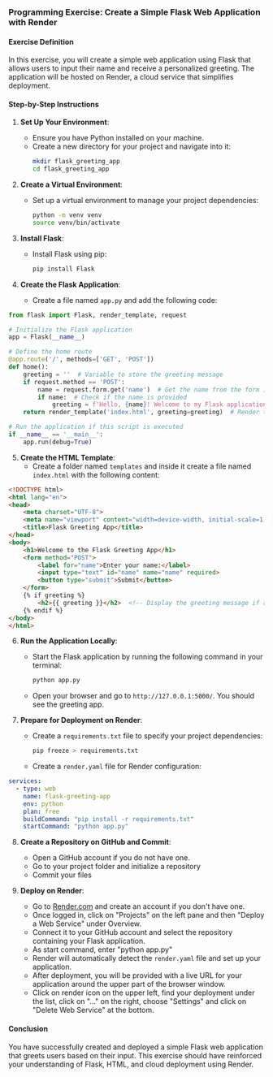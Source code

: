 ### Programming Exercise: Create a Simple Flask Web Application with Render

#### Exercise Definition
In this exercise, you will create a simple web application using Flask that allows users to input their name and receive a personalized greeting. The application will be hosted on Render, a cloud service that simplifies deployment.

#### Step-by-Step Instructions

1. **Set Up Your Environment**:
   - Ensure you have Python installed on your machine. 
   - Create a new directory for your project and navigate into it:
     ```bash
     mkdir flask_greeting_app
     cd flask_greeting_app
     ```

2. **Create a Virtual Environment**:
   - Set up a virtual environment to manage your project dependencies:
     ```bash
     python -m venv venv
     source venv/bin/activate  
     ```

3. **Install Flask**:
   - Install Flask using pip:
     ```bash
     pip install Flask
     ```

4. **Create the Flask Application**:
   - Create a file named `app.py` and add the following code:

```python
from flask import Flask, render_template, request

# Initialize the Flask application
app = Flask(__name__)

# Define the home route
@app.route('/', methods=['GET', 'POST'])
def home():
    greeting = ''  # Variable to store the greeting message
    if request.method == 'POST':
        name = request.form.get('name')  # Get the name from the form input
        if name:  # Check if the name is provided
            greeting = f'Hello, {name}! Welcome to my Flask application.'  # Create the greeting
    return render_template('index.html', greeting=greeting)  # Render the index.html template

# Run the application if this script is executed
if __name__ == '__main__':
    app.run(debug=True)
```

5. **Create the HTML Template**:
   - Create a folder named `templates` and inside it create a file named `index.html` with the following content:

```html
<!DOCTYPE html>
<html lang="en">
<head>
    <meta charset="UTF-8">
    <meta name="viewport" content="width=device-width, initial-scale=1.0">
    <title>Flask Greeting App</title>
</head>
<body>
    <h1>Welcome to the Flask Greeting App</h1>
    <form method="POST">
        <label for="name">Enter your name:</label>
        <input type="text" id="name" name="name" required>
        <button type="submit">Submit</button>
    </form>
    {% if greeting %}
        <h2>{{ greeting }}</h2>  <!-- Display the greeting message if available -->
    {% endif %}
</body>
</html>
```

6. **Run the Application Locally**:
   - Start the Flask application by running the following command in your terminal:
     ```bash
     python app.py
     ```
   - Open your browser and go to `http://127.0.0.1:5000/`. You should see the greeting app.

7. **Prepare for Deployment on Render**:
   - Create a `requirements.txt` file to specify your project dependencies:
     ```bash
     pip freeze > requirements.txt
     ```
   - Create a `render.yaml` file for Render configuration:

```yaml
services:
  - type: web
    name: flask-greeting-app
    env: python
    plan: free
    buildCommand: "pip install -r requirements.txt"
    startCommand: "python app.py"
```

8. **Create a Repository on GitHub and Commit**:
   - Open a GitHub account if you do not have one.
   - Go to your project folder and initialize a repository
   - Commit your files

9. **Deploy on Render**:
   - Go to [Render.com](https://render.com/) and create an account if you don't have one.
   - Once logged in, click on "Projects" on the left pane and then "Deploy a Web Service"  under Overview. 
   - Connect it to your GitHub account and select the repository containing your Flask application.
   - As start command, enter "python app.py"
   - Render will automatically detect the `render.yaml` file and set up your application.
   - After deployment, you will be provided with a live URL for your application around the upper part of the browser window.
   - Click on render icon on the upper left, find your deployment under the list, click on "..." on the right, choose "Settings" and click on "Delete Web Service" at the bottom. 


#### Conclusion
You have successfully created and deployed a simple Flask web application that greets users based on their input. This exercise should have reinforced your understanding of Flask, HTML, and cloud deployment using Render.
